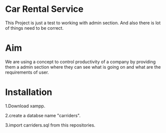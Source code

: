 # Car Rental Service
  This Project is just a test to working with admin section. And also there is lot of things need to be correct.

# Aim

We are using a concept to control productivity of a company by providing them a admin section where they can see what is going on and what are the requirements of user.

# Installation

1.Download xampp.

2.create a databse name "carriders".

3.import carriders.sql from this repositories. 





